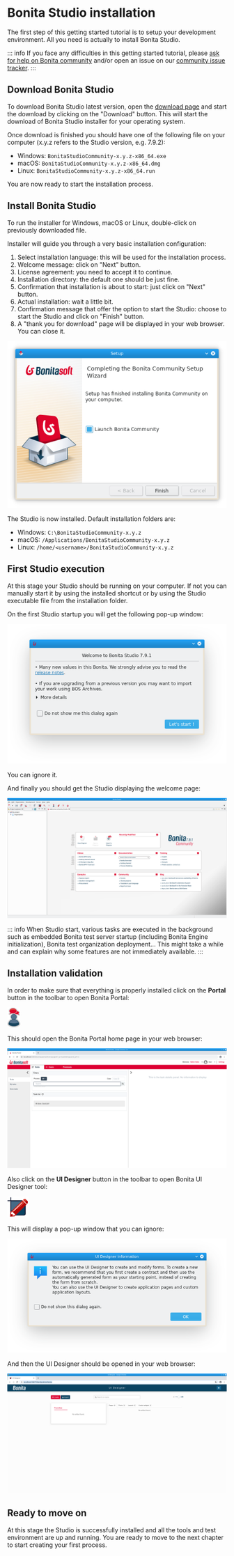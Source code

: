 # Bonita Studio installation

The first step of this getting started tutorial is to setup your development environment. All you need is actually to install Bonita Studio.

::: info
If you face any difficulties in this getting started tutorial, please [ask for help on Bonita community](https://community.bonitasoft.com/questions-and-answers) and/or open an issue on our [community issue tracker](https://bonita.atlassian.net/projects/BBPMC/issues).
:::

## Download Bonita Studio

To download Bonita Studio latest version, open the [download page](https://www.bonitasoft.com/downloads) and start the download by clicking on the "Download" button. This will start the download of Bonita Studio installer for your operating system.

Once download is finished you should have one of the following file on your computer (x.y.z refers to the Studio version, e.g. 7.9.2):
- Windows: `BonitaStudioCommunity-x.y.z-x86_64.exe`
- macOS: `BonitaStudioCommunity-x.y.z-x86_64.dmg`
- Linux: `BonitaStudioCommunity-x.y.z-x86_64.run`

You are now ready to start the installation process.

## Install Bonita Studio

To run the installer for Windows, macOS or Linux, double-click on previously downloaded file.

Installer will guide you through a very basic installation configuration:
1. Select installation language: this will be used for the installation process.
1. Welcome message: click on "Next" button.
1. License agreement: you need to accept it to continue.
1. Installation directory: the default one should be just fine.
1. Confirmation that installation is about to start: just click on "Next" button.
1. Actual installation: wait a little bit.
1. Confirmation message that offer the option to start the Studio: choose to start the Studio and click on "Finish" button.
1. A "thank you for download" page will be displayed in your web browser. You can close it.

![Bonita Studio installer last screen](images/getting-started-tutorial/installation/studio-installation-installer-08-last-screen.png)

The Studio is now installed. Default installation folders are:
- Windows: `C:\BonitaStudioCommunity-x.y.z`
- macOS: `/Applications/BonitaStudioCommunity-x.y.z`
- Linux: `/home/<username>/BonitaStudioCommunity-x.y.z`

## First Studio execution

At this stage your Studio should be running on your computer. If not you can manually start it by using the installed shortcut or by using the Studio executable file from the installation folder.

On the first Studio startup you will get the following pop-up window:

![Bonita Studio pop-up window](images/getting-started-tutorial/installation/studio-first-start-01-welcome-popup-values.png)

You can ignore it.

And finally you should get the Studio displaying the welcome page:

![Bonita Studio with welcome page displayed](images/getting-started-tutorial/installation/studio-first-start-02-studio-on-welcome-page.png)

::: info
When Studio start, various tasks are executed in the background such as embedded Bonita test server startup (including Bonita Engine initialization), Bonita test organization deployment...
This might take a while and can explain why some features are not immediately available.
:::

## Installation validation

In order to make sure that everything is properly installed click on the **Portal** button in the toolbar to open Bonita Portal:

![Bonita Portal icon](images/getting-started-tutorial/installation/portal-icon.png)

This should open the Bonita Portal home page in your web browser:

![Bonita Portal display in a web browser](images/getting-started-tutorial/installation/web-browser-display-portal.png)



Also click on the **UI Designer** button in the toolbar to open Bonita UI Designer tool:

![UI Designer icon](images/getting-started-tutorial/installation/ui-designer-icon.png)

This will display a pop-up window that you can ignore:

![UI Designer first launch pop-up window](images/getting-started-tutorial/installation/ui-designer-launch-pop-up.png)

And then the UI Designer should be opened in your web browser:

![UI Designer, on first launch, displayed in a web browser](images/getting-started-tutorial/installation/ui-designer-first-start.png)


## Ready to move on

At this stage the Studio is successfully installed and all the tools and test environment are up and running.
You are ready to move to the next chapter to start creating your first process.
